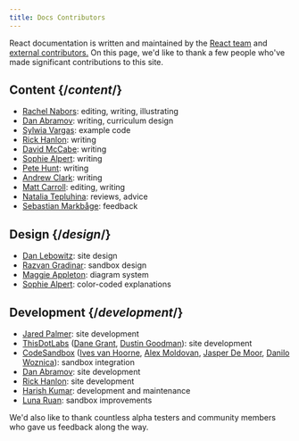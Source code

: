 ```yaml
---
title: Docs Contributors
---
```


<Intro>

React documentation is written and maintained by the [React team](/community/team) and [external contributors.](https://github.com/reactjs/react.dev/graphs/contributors) On this page, we'd like to thank a few people who've made significant contributions to this site.

</Intro>

## Content {/*content*/}

* [Rachel Nabors](https://twitter.com/RachelNabors): editing, writing, illustrating
* [Dan Abramov](https://twitter.com/dan_abramov): writing, curriculum design
* [Sylwia Vargas](https://twitter.com/SylwiaVargas): example code
* [Rick Hanlon](https://twitter.com/rickhanlonii): writing
* [David McCabe](https://twitter.com/mcc_abe): writing
* [Sophie Alpert](https://twitter.com/sophiebits): writing
* [Pete Hunt](https://twitter.com/floydophone): writing
* [Andrew Clark](https://twitter.com/acdlite): writing
* [Matt Carroll](https://twitter.com/mattcarrollcode): editing, writing
* [Natalia Tepluhina](https://twitter.com/n_tepluhina): reviews, advice
* [Sebastian Markbåge](https://twitter.com/sebmarkbage): feedback

## Design {/*design*/}

* [Dan Lebowitz](https://twitter.com/lebo): site design
* [Razvan Gradinar](https://dribbble.com/GradinarRazvan): sandbox design
* [Maggie Appleton](https://maggieappleton.com/): diagram system
* [Sophie Alpert](https://twitter.com/sophiebits): color-coded explanations

## Development {/*development*/}

* [Jared Palmer](https://twitter.com/jaredpalmer): site development
* [ThisDotLabs](https://www.thisdot.co/) ([Dane Grant](https://twitter.com/danecando), [Dustin Goodman](https://twitter.com/dustinsgoodman)): site development
* [CodeSandbox](https://codesandbox.io/) ([Ives van Hoorne](https://twitter.com/CompuIves), [Alex Moldovan](https://twitter.com/alexnmoldovan), [Jasper De Moor](https://twitter.com/JasperDeMoor), [Danilo Woznica](https://twitter.com/danilowoz)): sandbox integration
* [Dan Abramov](https://twitter.com/dan_abramov): site development
* [Rick Hanlon](https://twitter.com/rickhanlonii): site development
* [Harish Kumar](https://www.strek.in/): development and maintenance
* [Luna Ruan](https://twitter.com/lunaruan): sandbox improvements

We'd also like to thank countless alpha testers and community members who gave us feedback along the way.

